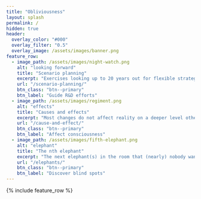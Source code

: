```yaml
---
title: "Obliviousness"
layout: splash
permalink: /
hidden: true
header:
  overlay_color: "#000"
  overlay_filter: "0.5"
  overlay_image: /assets/images/banner.png
feature_row:
  - image_path: /assets/images/night-watch.png
    alt: "looking forward"
    title: "Scenario planning"
    excerpt: "Exercises looking up to 20 years out for flexible strategic planning"
    url: "/scenario-planning/"
    btn_class: "btn--primary"
    btn_label: "Guide R&D efforts"
  - image_path: /assets/images/regiment.png
    alt: "effects"
    title: "Causes and effects"
    excerpt: "Most changes do not affect reality on a deeper level other than to cement the status quo."
    url: "/cause-and-effect/"
    btn_class: "btn--primary"
    btn_label: "Affect consciousness"
  - image_path: /assets/images/fifth-elephant.png
    alt: "elephant"
    title: "The nth elephant"
    excerpt: "The next elephant(s) in the room that (nearly) nobody wants to know about"
    url: "/elephants/"
    btn_class: "btn--primary"
    btn_label: "Discover blind spots"      
---
```


{% include feature_row %}
